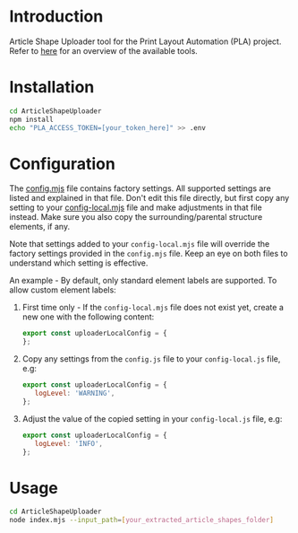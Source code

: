 # Introduction
Article Shape Uploader tool for the Print Layout Automation (PLA) project.
Refer to [here](../README.md) for an overview of the available tools.

# Installation
```bash
cd ArticleShapeUploader
npm install
echo "PLA_ACCESS_TOKEN=[your_token_here]" >> .env
```

# Configuration
The [config.mjs](ArticleShapeUploader/config/config.mjs) file contains factory settings. All supported settings are listed and explained in that file. Don't edit this file directly, but first copy any setting to your [config-local.mjs](ArticleShapeUploader/config/config-local.mjs) file and make adjustments in that file instead. Make sure you also copy the surrounding/parental structure elements, if any.

Note that settings added to your `config-local.mjs` file will override the factory settings provided in the `config.mjs` file. Keep an eye on both files to understand which setting is effective.

An example - By default, only standard element labels are supported. To allow custom element labels:
1. First time only - If the `config-local.mjs` file does not exist yet, create a new one with the following content:
   ```javascript
   export const uploaderLocalConfig = {
   };
   ```
2. Copy any settings from the `config.js` file to your `config-local.js` file, e.g:
   ```javascript
   export const uploaderLocalConfig = {
      logLevel: 'WARNING',
   };
   ```
3. Adjust the value of the copied setting in your `config-local.js` file, e.g:
   ```javascript
   export const uploaderLocalConfig = {
      logLevel: 'INFO',
   };
   ```

# Usage
```bash
cd ArticleShapeUploader
node index.mjs --input_path=[your_extracted_article_shapes_folder]
```
